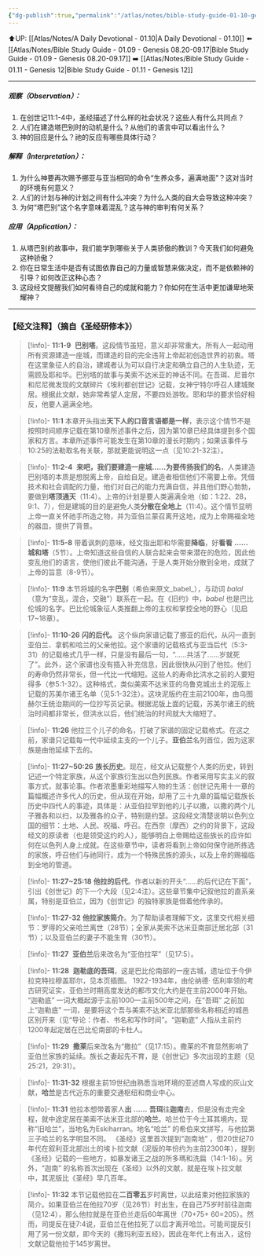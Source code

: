 ```yaml
---
{"dg-publish":true,"permalink":"/atlas/notes/bible-study-guide-01-10-genesis-11/","noteIcon":""}
---
```


⬆️UP: [[Atlas/Notes/A Daily Devotional - 01.10\|A Daily Devotional - 01.10]]
⬅️ [[Atlas/Notes/Bible Study Guide - 01.09 - Genesis 08.20-09.17\|Bible Study Guide - 01.09 - Genesis 08.20-09.17]]
➡️ [[Atlas/Notes/Bible Study Guide - 01.11 - Genesis 12\|Bible Study Guide - 01.11 - Genesis 12]]

---
##### 观察（Observation）：
1. 在创世记11:1-4中，圣经描述了什么样的社会状况？这些人有什么共同点？
2. 人们在建造塔巴别时的动机是什么？从他们的语言中可以看出什么？
3. 神的回应是什么？祂的反应有哪些具体行动？
#####  解释（Interpretation）：
1. 为什么神要再次赐予挪亚与亚当相同的命令“生养众多，遍满地面”？这对当时的环境有何意义？
2. 人们的计划与神的计划之间有什么冲突？为什么人类的自大会导致这种冲突？
3. 为何“塔巴别”这个名字意味着混乱？这与神的审判有何关系？
#####  应用（Application）：
1.  从塔巴别的故事中，我们能学到哪些关于人类骄傲的教训？今天我们如何避免这种骄傲？
2. 你在日常生活中是否有试图依靠自己的力量或智慧来做决定，而不是依赖神的引导？如何改正这种心态？
3. 这段经文提醒我们如何看待自己的成就和能力？你如何在生活中更加谦卑地荣耀神？

---
### 【经文注释】（摘自《圣经研修本》）

> [!info]- **11:1-9** 
> **巴别塔**。这段情节虽短，意义却非常重大。所有人一起动用所有资源建造一座城，而建造的目的完全违背上帝起初创造世界的初衷。塔在这里象征人的自治，建城者认为可以自行决定和确立自己的人生轨迹，无需顾及耶和华。巴别塔的故事与美索不达米亚的神话不同。在吾珥、尼普尔和尼尼微发现的文献碎片《埃利都创世记》记载，女神宁特尔呼召人建城聚居。根据此文献，她非常希望人定居，不要四处游牧。耶和华的要求恰好相反，他要人遍满全地。

> [!info]- **11:1**
> 本章开头指出**天下人的口音言语都是一样**，表示这个情节不是按照时间顺序记载在第10章所述事件之后，因为第10章已经具体提到多个国家和方言。本章所述事件可能发生在第10章的漫长时期内；如果该事件与10:25的法勒取名有关联，那就更能说明这一点（见10:21-32注）。

> [!info]- **11:2-4** 
> **来吧，我们要建造一座城……为要传扬我们的名**，人类建造巴别塔的本质是想脱离上帝，自给自足。建造者相信他们不需要上帝。凭借技术和社会调配的力量，他们对自己的能力充满自信，并且他们野心勃勃，要做到**塔顶通天**（11:4）。上帝的计划是要人类遍满全地（如：1:22、28，9:1、7），但是建城的目的是避免人类**分散在全地上**（11:4）。这个情节显明上帝一直关怀祂手所造之物，并为亚伯兰蒙召离开这地，成为上帝赐福全地的器皿，提供了背景。

> [!info]- **11:5-8**
> 带着讽刺的意味，经文指出耶和华需要**降临**，好**看看** **……** **城和塔**（5节）。上帝知道这些自信的人联合起来会带来潜在的危险，因此他变乱他们的语言，使他们彼此不能沟通，于是人类开始分散到全地，成就了上帝的旨意（8-9节）。

> [!info]- **11:9**
> 本节将城的名字**巴别**（希伯来原文_babel_），与动词 _balal_（意为“变乱，混合，交融”）联系在一起。在《旧约》中，_babel_ 也是巴比伦城的名字。巴比伦城象征人类推翻上帝的主权和掌控全地的野心（见启17~18章）。

> [!info]- **11:10-26** 
> **闪的后代。** 这个纵向家谱记载了挪亚的后代，从闪一直到亚伯兰、拿鹤和哈兰的父亲他拉。这个家谱的记载格式与亚当后代（5:3-31）的记载格式几乎一样，只是没有最后一句，“……共活了……岁就死了”。此外，这个家谱也没有插入补充信息，因此很快从闪到了他拉。他们的寿命仍然非常长，但一代比一代缩短。这些人的寿命比洪水之前的人要短得多（参5:1-32）。这种格式，类似美索不达米亚的乌鲁克城出土的泥版上记载的苏美尔诸王名单（见5:1-32注）。这块泥版约在主前2100年，由乌图赫尔王统治期间的一位抄写员记录。根据泥版上面的记载，苏美尔诸王的统治时间都非常长，但洪水以后，他们统治的时间就大大缩短了。

> [!info]- **11:26**
> 他拉三个儿子的命名，打破了家谱的固定记载格式。在这之前，家谱只记载每一代中延续主支的一个儿子。**亚伯兰**名列首位，因为这家族是由他延续下去的。

> [!info]- **11:27~50:26** 
> **族长历史**。现在，经文从记载整个人类的历史，转到记述一个特定家族，从这个家族衍生出以色列民族。作者采用写实主义的叙事方式，就事论事。作者浓墨重彩地描写人物的生活：创世记先用十一章的篇幅概述许多代人的历史，但从现在开始，却用了三十九章的篇幅记载族长历史中四代人的事迹，具体是：从亚伯拉罕到他的儿子以撒，以撒的两个儿子雅各和以扫，以及雅各的众子，特别是约瑟。这段经文清楚说明以色列立国的细节：土地、人民、祝福、呼召。在西奈（摩西）之约的背景下，这段经文的原读者（也是领受这约的人），能够明白上帝赐给这些族长的应许如何在以色列人身上成就。在这些章节中，读者将看到上帝如何保守祂所拣选的家族，呼召他们与祂同行，成为一个特殊民族的源头，以及上帝的赐福临到全地的管道。

> [!info]- **11:27~25:18** 
> **他拉的后代**。作者以新的开头“……的后代记在下面”，引出《创世记》的下一个大段（见2:4注）。这些章节集中记叙他拉的直系亲属，特别是亚伯兰，因为《创世记》的独特家族是借着他传承的。

> [!info]- **11:27-32** 
> **他拉家族简介**。为了帮助读者理解下文，这里交代相关细节：罗得的父亲哈兰离世（28节）；全家从美索不达米亚南部迁居北部（31节）；以及亚伯兰的妻子不能生育（30节）。

> [!info]- **11:27** 
> **亚伯兰**后来改名为“亚伯拉罕”（见17:5）。

> [!info]- **11:28** 
> **迦勒底的吾珥**，这是巴比伦南部的一座古城，遗址位于今伊拉克特拉穆盖耶尔，见本页插图。 1922-1934年，由伦纳德· 伍利率领的考古研究证实，亚伯兰时期高度发达的都市文化大约是在主前2000年开始。 “迦勒底” 一词大概起源于主前1000—主前500年之间，在“吾珥” 之前加上“迦勒底” 一词，是要将这个吾与美索不达米亚北部那些名称相近的城邑区别开来（见“导论：作者、书名和写作时间”。“迦勒底” 人指从主前约1200年起定居在巴比伦南部的卡杜人。

> [!info]- **11:29** 
> **撒莱**后来改名为“撒拉”（见17:15）。撒莱的不育显然影响了亚伯兰家族的延续。族长之妻起先不育，是《创世记》多次出现的主题（见25:21，29:31）。

> [!info]- **11:31-32**
> 根据主前19世纪由熟悉当地环境的亚述商人写成的灰山文献，**哈兰**是古代近东的重要交通枢纽和商业中心。

> [!info]- **11:31**
> 他拉本想带着家人**出** **……** **吾珥**往**迦南**去，但是没有走完全程，就中途定居在美索不达米亚北部的**哈兰**。哈兰位于今土耳其境内，现称“旧哈兰”，当地名为Eskiharran。地名“哈兰” 的希伯来文拼写，与他拉第三子哈兰的名字明显不同。 《圣经》这里首次提到“迦南地” ，但20世纪70年代在叙利亚北部出土的埃卜拉文献（泥版的年份约为主前2300年），提到《圣经》记载的一些地方，如暴发诸王之战的所多瑪和洗扁（14:1-16）。另外，“迦南” 的名称首次出现在《圣经》以外的文献，就是在埃卜拉文献中，其泥版比《圣经》早几百年。

> [!info]- **11:32**
> 本节记载他拉在**二百零五**岁时离世，以此结束对他拉家族的简介。如果亚伯兰在他拉70岁（见26节）时出生，在自己75岁时前往迦南（见12:4），那么他拉就是在亚伯兰走后60年离世（70+75+ 60=205）。然而，司提反在徒7:4说，亚伯兰在他拉死了以后才离开哈兰。可能司提反引用了另一份文献，即今天的《撒玛利亚五经》，因此在年代上有出入，这份文献记载他拉于145岁离世。